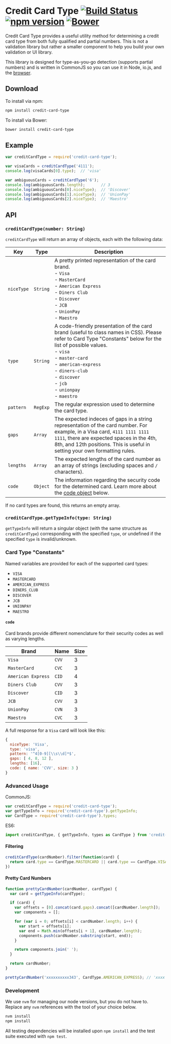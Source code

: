 Credit Card Type [![Build Status](https://travis-ci.org/braintree/credit-card-type.svg)](https://travis-ci.org/braintree/credit-card-type) [![npm version](https://badge.fury.io/js/credit-card-type.svg)](http://badge.fury.io/js/credit-card-type) [![Bower](https://badge.fury.io/bo/credit-card-type.svg)](http://badge.fury.io/bo/credit-card-type)
================

Credit Card Type provides a useful utility method for determining a credit card type from both fully qualified and partial numbers. This is not a validation library but rather a smaller component to help you build your own validation or UI library.

This library is designed for type-as-you-go detection (supports partial numbers) and is written in CommonJS so you can use it in Node, io.js, and the [browser](http://browserify.org).

## Download
To install via npm:

```bash
npm install credit-card-type
```

To install via Bower:

```bash
bower install credit-card-type
```

## Example

```javascript
var creditCardType = require('credit-card-type');

var visaCards = creditCardType('4111');
console.log(visaCards[0].type);  // 'visa'

var ambiguousCards = creditCardType('6');
console.log(ambiguousCards.length);       // 3
console.log(ambiguousCards[0].niceType);  // 'Discover'
console.log(ambiguousCards[1].niceType);  // 'UnionPay'
console.log(ambiguousCards[2].niceType);  // 'Maestro'
```

## API

### `creditCardType(number: String)`

`creditCardType` will return an array of objects, each with the following data:

| Key | Type | Description |
| --- | ---- | ----------- |
| `niceType` | `String` | A pretty printed representation of the card brand.<br/>- `Visa`<br />- `MasterCard`<br />- `American Express`<br />- `Diners Club`<br />- `Discover`<br />- `JCB`<br />- `UnionPay`<br />- `Maestro` |
| `type` | `String` | A code-friendly presentation of the card brand (useful to class names in CSS). Please refer to Card Type "Constants" below for the list of possible values.<br/>- `visa`<br />- `master-card`<br />- `american-express`<br />- `diners-club`<br />- `discover`<br />- `jcb`<br />- `unionpay`<br />- `maestro` |
| `pattern` | `RegExp` | The regular expression used to determine the card type. |
| `gaps` | `Array` | The expected indeces of gaps in a string representation of the card number. For example, in a Visa card, `4111 1111 1111 1111`, there are expected spaces in the 4th, 8th, and 12th positions. This is useful in setting your own formatting rules. |
| `lengths` | `Array` | The expected lengths of the card number as an array of strings (excluding spaces and `/` characters). |
| `code` | `Object` | The information regarding the security code for the determined card. Learn more about the [code object](#code) below. |

If no card types are found, this returns an empty array.

### `creditCardType.getTypeInfo(type: String)`

`getTypeInfo` will return a singular object (with the same structure as `creditCardType`) corresponding with the specified `type`, or undefined if the specified `type` is invalid/unknown.

### Card Type "Constants"

Named variables are provided for each of the supported card types:

* `VISA`
* `MASTERCARD`
* `AMERICAN_EXPRESS`
* `DINERS_CLUB`
* `DISCOVER`
* `JCB`
* `UNIONPAY`
* `MAESTRO`

#### `code`

Card brands provide different nomenclature for their security codes as well as varying lengths.

| Brand | Name | Size |
| ----- | ---- | ---- |
| `Visa` | `CVV` | 3 |
| `MasterCard` | `CVC` | 3 |
| `American Express` | `CID` | 4 |
| `Diners Club` | `CVV` | 3 |
| `Discover` | `CID` | 3 |
| `JCB` | `CVV` | 3 |
| `UnionPay` | `CVN` | 3 |
| `Maestro` | `CVC` | 3 |

A full response for a `Visa` card will look like this:

```javascript
{
  niceType: 'Visa',
  type: 'visa',
  pattern: '^4[0-9][\\s\\d]*$',
  gaps: [ 4, 8, 12 ],
  lengths: [16],
  code: { name: 'CVV', size: 3 }
}
```

### Advanced Usage

CommonJS:

```javascript
var creditCardType = require('credit-card-type');
var getTypeInfo = require('credit-card-type').getTypeInfo;
var CardType = require('credit-card-type').types;
```

ES6:

```javascript
import creditCardType, { getTypeInfo, types as CardType } from 'credit-card-type'
```

#### Filtering

```javascript
creditCardType(cardNumber).filter(function(card) {
  return card.type == CardType.MASTERCARD || card.type == CardType.VISA;
})
```

#### Pretty Card Numbers

```javascript
function prettyCardNumber(cardNumber, cardType) {
  var card = getTypeInfo(cardType);

  if (card) {
    var offsets = [0].concat(card.gaps).concat([cardNumber.length]);
    var components = [];

    for (var i = 0; offsets[i] < cardNumber.length; i++) {
      var start = offsets[i];
      var end = Math.min(offsets[i + 1], cardNumber.length);
      components.push(cardNumber.substring(start, end));
    }

    return components.join(' ');
  }

  return cardNumber;
}

prettyCardNumber('xxxxxxxxxx343', CardType.AMERICAN_EXPRESS); // 'xxxx xxxxxx 343'
```

### Development

We use `nvm` for managing our node versions, but you do not have to. Replace any `nvm` references with the tool of your choice below.

```bash
nvm install
npm install
```

All testing dependencies will be installed upon `npm install` and the test suite executed with `npm test`.
